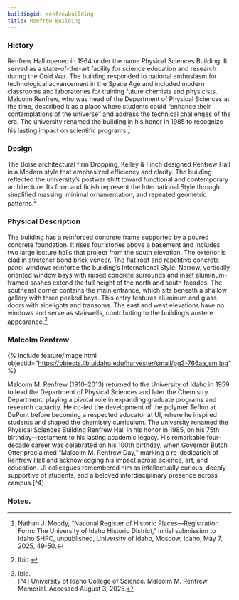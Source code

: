 ```yaml
---
buildingid: renfrewbuilding
title: Renfrew Building
---
```


### History
Renfrew Hall opened in 1964 under the name Physical Sciences Building. It served as a state-of-the-art facility for science education and research during the Cold War. The building responded to national enthusiasm for technological advancement in the Space Age and included modern classrooms and laboratories for training future chemists and physicists. Malcolm Renfrew, who was head of the Department of Physical Sciences at the time, described it as a place where students could “enhance their contemplations of the universe” and address the technical challenges of the era. The university renamed the building in his honor in 1985 to recognize his lasting impact on scientific programs.[^1]

### Design
The Boise architectural firm Dropping, Kelley & Finch designed Renfrew Hall in a Modern style that emphasized efficiency and clarity. The building reflected the university’s postwar shift toward functional and contemporary architecture. Its form and finish represent the International Style through simplified massing, minimal ornamentation, and repeated geometric patterns.[^2]

### Physical Description
The building has a reinforced concrete frame supported by a poured concrete foundation. It rises four stories above a basement and includes two large lecture halls that project from the south elevation. The exterior is clad in stretcher bond brick veneer. The flat roof and repetitive concrete panel windows reinforce the building’s International Style. Narrow, vertically oriented window bays with raised concrete surrounds and inset aluminum-framed sashes extend the full height of the north and south facades. The southeast corner contains the main entrance, which sits beneath a shallow gallery with three peaked bays. This entry features aluminum and glass doors with sidelights and transoms. The east and west elevations have no windows and serve as stairwells, contributing to the building’s austere appearance.[^3]  

### Malcolm Renfrew
 {% include feature/image.html objectid="https://objects.lib.uidaho.edu/harvester/small/pg3-766aa_sm.jpg" %} 

Malcolm M. Renfrew (1910–2013) returned to the University of Idaho in 1959 to lead the Department of Physical Sciences and later the Chemistry Department, playing a pivotal role in expanding graduate programs and research capacity. He co-led the development of the polymer Teflon at DuPont before becoming a respected educator at UI, where he inspired students and shaped the chemistry curriculum. The university renamed the Physical Sciences Building Renfrew Hall in his honor in 1985, on his 75th birthday—testament to his lasting academic legacy. His remarkable four-decade career was celebrated on his 100th birthday, when Governor Butch Otter proclaimed “Malcolm M. Renfrew Day,” marking a re-dedication of Renfrew Hall and acknowledging his impact across science, art, and education. UI colleagues remembered him as intellectually curious, deeply supportive of students, and a beloved interdisciplinary presence across campus.[^4]

### Notes. 
[^1]: Nathan J. Moody, “National Register of Historic Places—Registration Form: The University of Idaho Historic District,” initial submission to Idaho SHPO, unpublished, University of Idaho, Moscow, Idaho, May 7, 2025, 49-50.  
[^2]: Ibid.  
[^3]: Ibid.  
[^4] University of Idaho College of Science. Malcolm M. Renfrew Memorial. Accessed August 3, 2025.
